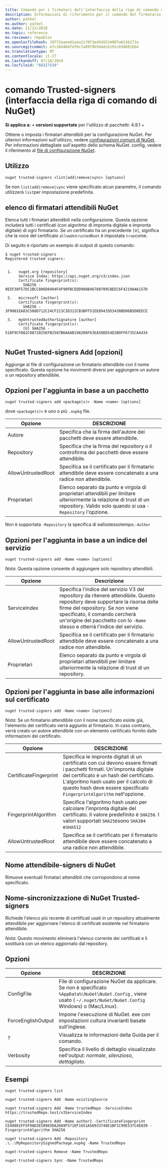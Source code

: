 ```yaml
---
title: Comando per i firmatari dell'interfaccia della riga di comando di NuGet
description: Informazioni di riferimento per il comando del firmatario attendibile NuGet. exe
author: patbel
ms.author: patbel
ms.date: 11/12/2018
ms.topic: reference
ms.reviewer: rmpablos
ms.openlocfilehash: 197f2eaeed1a4a11f0f3ed426534807a0136271e
ms.sourcegitcommit: efc18d484fdf0c7a8979b564dcb191c030601bb4
ms.translationtype: MT
ms.contentlocale: it-IT
ms.lasthandoff: 07/18/2019
ms.locfileid: "68327538"
---
```

# <a name="trusted-signers-command-nuget-cli"></a>comando Trusted-signers (interfaccia della riga di comando di NuGet)

**Si applica a:** &bullet; **versioni supportate** per l'utilizzo di pacchetti: 4.9.1 +

Ottiene o imposta i firmatari attendibili per la configurazione NuGet. Per ulteriori informazioni sull'utilizzo, vedere [configurazioni comuni di NuGet](../../consume-packages/configuring-nuget-behavior.md). Per informazioni dettagliate sull'aspetto dello schema NuGet. config, vedere il riferimento al [file di configurazione NuGet](../nuget-config-file.md).

## <a name="usage"></a>Utilizzo

```cli
nuget trusted-signers <list|add|remove|sync> [options]
```

Se non `list|add|remove|sync` viene specificato alcun parametro, il comando utilizzerà `list`per impostazione predefinita.

## <a name="nuget-trusted-signers-list"></a>elenco di firmatari attendibili NuGet

Elenca tutti i firmatari attendibili nella configurazione. Questa opzione includerà tutti i certificati (con algoritmo di impronta digitale e impronta digitale) di ogni firmatario. Se un certificato ha un precedente `[U]`, significa che la voce del certificato `allowUntrustedRoot` è impostata `true`come.

Di seguito è riportato un esempio di output di questo comando:

```cli
$ nuget trusted-signers
Registered trusted signers:


 1.   nuget.org [repository]
      Service Index: https://api.nuget.org/v3/index.json
      Certificate fingerprint(s):
        SHA256 - 0E5F38F57DC1BCC806D8494F4F90FBCEDD988B46760709CBEEC6F4219AA6157D

 2.   microsoft [author]
      Certificate fingerprint(s):
        SHA256 - 3F9001EA83C560D712C24CF213C3D312CB3BFF51EE89435D3430BD06B5D0EECE

 3.   myUntrustedAuthorSignature [author]
      Certificate fingerprint(s):
        [U] SHA256 - 518F9CF082C0872025EFB2587B6A6AB198208F63EA58DD54D2B9FF6735CA4434
        
```

## <a name="nuget-trusted-signers-add-options"></a>NuGet Trusted-signers Add [opzioni]

Aggiunge al file di configurazione un firmatario attendibile con il nome specificato. Questa opzione ha movimenti diversi per aggiungere un autore o un repository attendibile.

## <a name="options-for-add-based-on-a-package"></a>Opzioni per l'aggiunta in base a un pacchetto

```cli
nuget trusted-signers add <package(s)> -Name <name> [options]
```

dove `<package(s)>` è uno o più `.nupkg` file.

| Opzione | DESCRIZIONE |
| --- | --- |
| Autore | Specifica che la firma dell'autore dei pacchetti deve essere attendibile. |
| Repository | Specifica che la firma del repository o il controfirma dei pacchetti deve essere attendibile. |
| AllowUntrustedRoot | Specifica se il certificato per il firmatario attendibile deve essere concatenato a una radice non attendibile. |
| Proprietari | Elenco separato da punto e virgola di proprietari attendibili per limitare ulteriormente la relazione di trust di un repository. Valido solo quando si usa `-Repository` l'opzione. |

Non è supportata `-Repository` la specifica di eallostessotempo.`-Author`

## <a name="options-for-add-based-on-a-service-index"></a>Opzioni per l'aggiunta in base a un indice del servizio

```cli
nuget trusted-signers add -Name <name> [options]
```

_Nota_: Questa opzione consente di aggiungere solo repository attendibili. 

| Opzione | Descrizione |
| --- | --- |
| ServiceIndex | Specifica l'indice del servizio V3 del repository da ritenere attendibile. Questo repository deve supportare la risorsa delle firme del repository. Se non viene specificato, il comando cercherà un'origine del pacchetto con lo `-Name` stesso e otterrà l'indice del servizio. |
| AllowUntrustedRoot | Specifica se il certificato per il firmatario attendibile deve essere concatenato a una radice non attendibile. |
| Proprietari | Elenco separato da punto e virgola di proprietari attendibili per limitare ulteriormente la relazione di trust di un repository. |

## <a name="options-for-add-based-on-the-certificate-information"></a>Opzioni per l'aggiunta in base alle informazioni sul certificato

```cli
nuget trusted-signers add -Name <name> [options]
```

_Nota_: Se un firmatario attendibile con il nome specificato esiste già, l'elemento del certificato verrà aggiunto al firmatario. In caso contrario, verrà creato un autore attendibile con un elemento certificato fornito dalle informazioni del certificato.

| Opzione | DESCRIZIONE |
| --- | --- |
| CertificateFingerprint | Specifica le impronte digitali di un certificato con cui devono essere firmati i pacchetti firmati. Un'impronta digitale del certificato è un hash del certificato. L'algoritmo hash usato per il calcolo di questo hash deve essere specificato `FingerprintAlgorithm` nell'opzione. |
| FingerprintAlgorithm | Specifica l'algoritmo hash usato per calcolare l'impronta digitale del certificato. Il valore predefinito è `SHA256`. I valori supportati `SHA256`sono `SHA384` e`SHA512` |
| AllowUntrustedRoot | Specifica se il certificato per il firmatario attendibile deve essere concatenato a una radice non attendibile. |

## <a name="nuget-trusted-signers-remove--name-name"></a>Nome attendibile-signers di NuGet<name>

Rimuove eventuali firmatari attendibili che corrispondono al nome specificato.

## <a name="nuget-trusted-signers-sync--name-name"></a>Nome-sincronizzazione di NuGet Trusted-signers<name>

Richiede l'elenco più recente di certificati usati in un repository attualmente attendibile per aggiornare l'elenco di certificati esistente nel firmatario attendibile.

_Nota_: Questo movimento eliminerà l'elenco corrente dei certificati e li sostituirà con un elenco aggiornato dal repository.

## <a name="options"></a>Opzioni

| Opzione | DESCRIZIONE |
| --- | --- |
| ConfigFile | File di configurazione NuGet da applicare. Se non è specificato `%AppData%\NuGet\NuGet.Config` , viene usato ( `~/.nuget/NuGet/NuGet.Config` Windows) o (Mac/Linux).|
| ForceEnglishOutput | Impone l'esecuzione di NuGet. exe con impostazioni cultura invarianti basate sull'inglese. |
| ? | Visualizza le informazioni della Guida per il comando. |
| Verbosity | Specifica il livello di dettaglio visualizzato nell'output: *normale*, *silenzioso*, *dettagliato*. |

## <a name="examples"></a>Esempi

```cli
nuget trusted-signers list

nuget trusted-signers Add -Name existingSource

nuget trusted-signers Add -Name trustedRepo -ServiceIndex https://trustedRepo.test/v3ServiceIndex

nuget trusted-signers Add -Name author1 -CertificateFingerprint CE40881FF5F0AD3E58965DA20A9F571EF1651A56933748E1BF1C99E537C4E039 -FingerprintAlgorithm SHA256

nuget trusted-signers Add -Repository .\..\MyRepositorySignedPackage.nupkg -Name TrustedRepo

nuget-trusted-signers Remove -Name TrustedRepo

nuget-trusted-signers Sync -Name TrustedRepo
```
